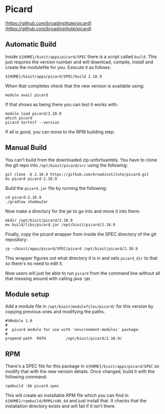 # Picard

[https://github.com/broadinstitute/picard](https://github.com/broadinstitute/picard)

## Automatic Build

Inside `${HOME}/bioit/apps/picard/SPEC` there is a script called `build`. This just requires the version number and will download, compile, install and create the modulefile for you. Execute it as follows:

    ${HOME}/bioit/apps/picard/SPEC/build 2.10.9

When that completes check that the new version is available using:

    module avail picard

If that shows as being there you can test it works with:

    module load picard/2.10.9
    which picard
    picard SortVcf --version

If all is good, you can move to the RPM building step.

## Manual Build

You can't build from the downloaded zip unfortuantely. You have to clone the git repo into `/opt/bioit/picard/src` using the following:

    git clone -b 2.10.9 https://github.com/broadinstitute/picard.git
    mv picard picard-2.10.9

Build the `picard.jar` file by running the following:

    cd picard-2.10.9
    ./gradlew shadowJar

Now make a directory for the jar to go into and move it into there:

    mkdir /opt/bioit/picard/2.10.9
    mv build/libs/picard.jar /opt/bioit/picard/2.10.9

Finally, copy the picard wrapper from inside the SPEC directory of the git repository:

    cp ~/bioit/apps/picard/SPEC/picard /opt/bioit/picard/2.10.9

This wrapper figures out what directory it is in and sets `picard_dir` to that so there's no need to edit it.

Now users will just be able to run `picard` from the command line without all that messing around with calling java -jar.

## Module setup

Add a module file in `/opt/bioit/modulefiles/picard/` for this version by copying previous ones and modifying the paths.

    #%Module 1.0
    #
    #  picard module for use with 'environment-modules' package:
    #
    prepend-path  PATH         /opt/bioit/picard/2.10.9/

## RPM

There's a SPEC file for this package in `${HOME}/bioit/apps/picard/SPEC` so modify that with the new version details. Once changed, build it with the following command:

    rpmbuild -bb picard.spec

This will create an installable RPM file which you can find in `${HOME}/rpmbuild/RPMS/x86_64` and just install that. It checks that the installation directory exists and will fail if it isn't there.
